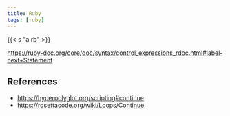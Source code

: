 ```yaml
---
title: Ruby
tags: [ruby]
---
```


{{< s "a.rb" >}}

<https://ruby-doc.org/core/doc/syntax/control_expressions_rdoc.html#label-next+Statement>

## References

- <https://hyperpolyglot.org/scripting#continue>
- <https://rosettacode.org/wiki/Loops/Continue>
